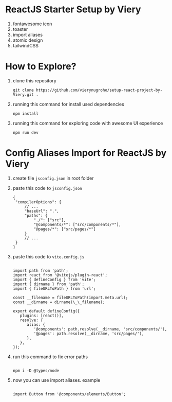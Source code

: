 # ReactJS Starter Setup by Viery

1. fontawesome icon
2. toaster
3. import aliases
4. atomic design
5. tailwindCSS

# How to Explore?

1. clone this repository

   ```
   git clone https://github.com/vierynugroho/setup-react-project-by-Viery.git .
   ```

2. running this command for install used dependencies
   ```
   npm install
   ```
3. running this command for exploring code with awesome UI experience

   ```
   npm run dev
   ```

# Config Aliases Import for ReactJS by Viery

1. create file `jsconfig.json` in root folder
2. paste this code to `jsconfig.json`

   ```
   {
   	"compilerOptions": {
   		// ...
   		"baseUrl": ".",
   		"paths": {
   			"./": ["src"],
   			"@components/*": ["src/components/*"],
   			"@pages/*": ["src/pages/*"]
   		}
   		// ...
   	}
   }
   ```

3. paste this code to `vite.config.js`

   ```

   import path from 'path';
   import react from '@vitejs/plugin-react';
   import { defineConfig } from 'vite';
   import { dirname } from 'path';
   import { fileURLToPath } from 'url';

   const __filename = fileURLToPath(import.meta.url);
   const __dirname = dirname(\_\_filename);

   export default defineConfig({
      plugins: [react()],
      resolve: {
         alias: {
      		'@components': path.resolve(__dirname, 'src/components/'),
      		'@pages': path.resolve(__dirname, 'src/pages/'),
         },
      },
   });

   ```

4. run this command to fix error paths

   ```

   npm i -D @types/node

   ```

5. now you can use import aliases. example

   ```

   import Button from '@components/elements/Button';

   ```
